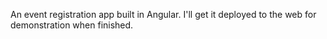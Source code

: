 An event registration app built in Angular. I'll get it deployed to the web for demonstration when finished.
